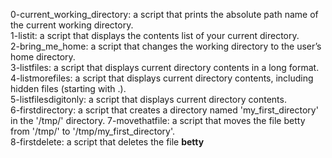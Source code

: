0-current_working_directory: a script that prints the absolute path name of the current working directory.  
1-listit: a script that displays the contents list of your current directory.  
2-bring_me_home: a script that  changes the working directory to the user’s home directory.  
3-listfiles: a script that displays current directory contents in a long format.  
4-listmorefiles: a script that displays current directory contents, including hidden files (starting with .).  
5-listfilesdigitonly: a script that displays current directory contents.   
6-firstdirectory: a script that creates a directory named 'my_first_directory' in the '/tmp/' directory. 
7-movethatfile: a script that moves the file betty from '/tmp/' to '/tmp/my_first_directory'.   
8-firstdelete: a script that deletes the file **betty**  
